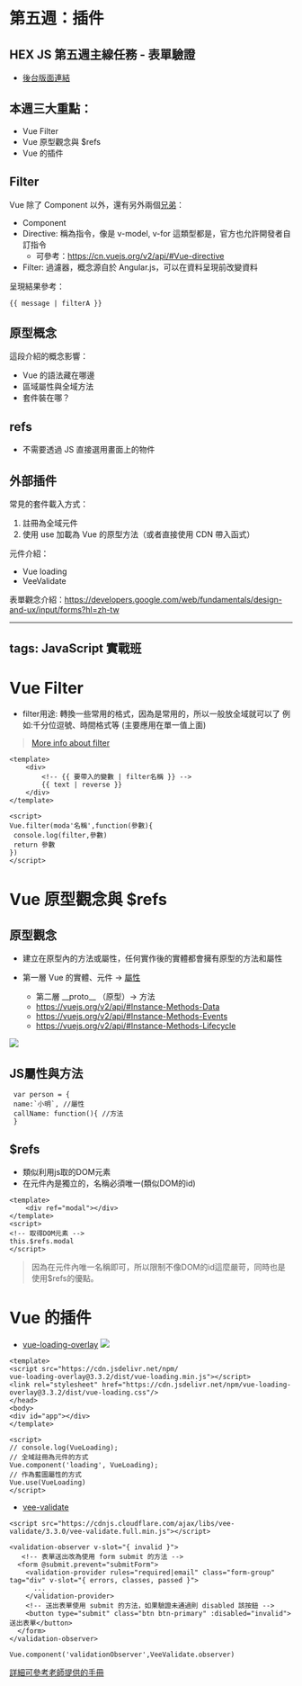 # 第五週：插件

## HEX JS 第五週主線任務 - 表單驗證

- [後台版面連結](https://rockalen.github.io/js-training-week5/index.html)



## 本週三大重點：

- Vue Filter
- Vue 原型觀念與 $refs
- Vue 的插件


## Filter

Vue 除了 Component 以外，還有另外兩個[兄弟](https://cn.vuejs.org/v2/api/#选项-资源)：
- Component
- Directive: 稱為指令，像是 v-model, v-for 這類型都是，官方也允許開發者自訂指令
    - 可參考：https://cn.vuejs.org/v2/api/#Vue-directive
- Filter: 過濾器，概念源自於 Angular.js，可以在資料呈現前改變資料

呈現結果參考：
```
{{ message | filterA }}
```

## 原型概念

這段介紹的概念影響：
- Vue 的語法藏在哪邊
- 區域屬性與全域方法
- 套件裝在哪？

## refs

- 不需要透過 JS 直接選用畫面上的物件

## 外部插件

常見的套件載入方式：
1. 註冊為全域元件
2. 使用 use 加載為 Vue 的原型方法（或者直接使用 CDN 帶入函式）

元件介紹：
- Vue loading
- VeeValidate

表單觀念介紹：https://developers.google.com/web/fundamentals/design-and-ux/input/forms?hl=zh-tw

---
tags: JavaScript 實戰班
---
# Vue Filter
- filter用途:
轉換一些常用的格式，因為是常用的，所以一般放全域就可以了
例如:千分位逗號、時間格式等 (主要應用在單一值上面)
> [More info about filter](https://vuejs.org/v2/guide/filters.html)

```=vue
<template>
    <div>
        <!-- {{ 要帶入的變數 | filter名稱 }} -->
        {{ text | reverse }}
    </div>
</template>

<script>
Vue.filter(moda'名稱',function(參數){
 console.log(filter,參數)
 return 參數 
})
</script>
```


# Vue 原型觀念與 $refs
## 原型觀念
- 建立在原型內的方法或屬性，任何實作後的實體都會擁有原型的方法和屬性

- 第一層 Vue 的實體、元件 -> [屬性](https://vuejs.org/v2/api/#Instance-Properties)
    - 第二層 \_\_proto\_\_ （原型）-> 方法
    - https://vuejs.org/v2/api/#Instance-Methods-Data
    - https://vuejs.org/v2/api/#Instance-Methods-Events
    - https://vuejs.org/v2/api/#Instance-Methods-Lifecycle

![](https://i.imgur.com/jwak9vz.png)

## JS屬性與方法
```
 var person = {
 name:`小明`, //屬性
 callName: function(){ //方法
 }

```

## $refs
- 類似利用js取的DOM元素
- 在元件內是獨立的，名稱必須唯一(類似DOM的id)
```vue=
<template>
    <div ref="modal"></div>
</template>
<script>
<!-- 取得DOM元素 -->
this.$refs.modal
</script>
```
> 因為在元件內唯一名稱即可，所以限制不像DOM的id這麼嚴苛，同時也是使用$refs的優點。

# Vue 的插件
- [vue-loading-overlay](https://www.npmjs.com/package/vue-loading-overlay)
![](https://i.imgur.com/BQvhQjm.png)
```vue=
<template>
<script src="https://cdn.jsdelivr.net/npm/
vue-loading-overlay@3.3.2/dist/vue-loading.min.js"></script>
<link rel="stylesheet" href="https://cdn.jsdelivr.net/npm/vue-loading-overlay@3.3.2/dist/vue-loading.css"/>
</head>
<body>
<div id="app"></div>
</template>

<script>
// console.log(VueLoading);
// 全域註冊為元件的方式
Vue.component('loading', VueLoading);
// 作為藍圖屬性的方式
Vue.use(VueLoading)
</script>
```

- [vee-validate](https://logaretm.github.io/vee-validate/)

```html=
<script src="https://cdnjs.cloudflare.com/ajax/libs/vee-validate/3.3.0/vee-validate.full.min.js"></script>

<validation-observer v-slot="{ invalid }">
   <!-- 表單送出改為使用 form submit 的方法 -->
  <form @submit.prevent="submitForm">
    <validation-provider rules="required|email" class="form-group" tag="div" v-slot="{ errors, classes, passed }">
      ...
    </validation-provider>
    <!-- 送出表單使用 submit 的方法，如果驗證未通過則 disabled 該按鈕 -->
    <button type="submit" class="btn btn-primary" :disabled="invalid">送出表單</button>
  </form>
</validation-observer>

Vue.component('validationObserver',VeeValidate.observer)
```

[詳細可參考老師提供的手冊](https://hackmd.io/@hexschool/HJDbvkFqU/%2F9b7KBGvbSiOYWMmVMjAHSQ)
